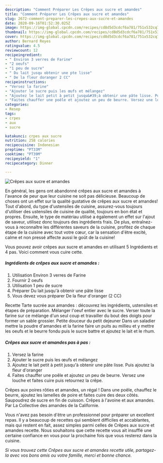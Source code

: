```yaml
---
description: "Comment Préparer Les Crêpes aux sucre et amandes"
title: "Comment Préparer Les Crêpes aux sucre et amandes"
slug: 2672-comment-preparer-les-crepes-aux-sucre-et-amandes
date: 2020-09-16T01:52:30.025Z
image: https://img-global.cpcdn.com/recipes/cd8d5d3cdcf6a781/751x532cq70/crepes-aux-sucre-et-amandes-photo-principale-de-la-recette.jpg
thumbnail: https://img-global.cpcdn.com/recipes/cd8d5d3cdcf6a781/751x532cq70/crepes-aux-sucre-et-amandes-photo-principale-de-la-recette.jpg
cover: https://img-global.cpcdn.com/recipes/cd8d5d3cdcf6a781/751x532cq70/crepes-aux-sucre-et-amandes-photo-principale-de-la-recette.jpg
author: Bernard Reyes
ratingvalue: 4.5
reviewcount: 12
recipeingredient:
- " Environ 3 verres de Farine"
- "2 oeufs"
- "1 peu de sucre"
- " Du lait jusqu obtenir une pte lisse"
- " De la fleur doranger 2 CC"
recipeinstructions:
- "Versez la farine"
- "Ajouter le sucre puis les œufs et mélangez"
- "Ajoutez le lait petit à petit jusqu&#39;à obtenir une pâte lisse. Puis ajoutez la fleur d&#39;oranger"
- "Faites chauffer une poêle et ajoutez un peu de beurre. Versez une louche et faites cuire puis retournez la crêpe."
categories:
- Resep
tags:
- crpes
- aux
- sucre

katakunci: crpes aux sucre 
nutrition: 258 calories
recipecuisine: Indonesian
preptime: "PT33M"
cooktime: "PT39M"
recipeyield: "1"
recipecategory: Dinner

---
```



![Crêpes aux sucre et amandes](https://img-global.cpcdn.com/recipes/cd8d5d3cdcf6a781/751x532cq70/crepes-aux-sucre-et-amandes-photo-principale-de-la-recette.jpg)

En général, les gens ont abandonné crêpes aux sucre et amandes à l'avance de peur que leur cuisine ne soit pas délicieuse. Beaucoup de choses ont un effet sur la qualité gustative de crêpes aux sucre et amandes! Tout d'abord, du type d'ustensiles de cuisine, assurez-vous toujours d'utiliser des ustensiles de cuisine de qualité, toujours en bon état et propres. Ensuite, le type de matériau utilisé a également un effet sur l'ajout de saveur, utilisez donc toujours des ingrédients frais. De plus, entraînez-vous à reconnaître les différentes saveurs de la cuisine, profitez de chaque étape de la cuisine avec tout votre cœur, car la sensation d'être excité, calme et non pressé affecte aussi le goût de la cuisine!

<!--inarticleads1-->

Vous pouvez avoir crêpes aux sucre et amandes en utilisant 5 Ingrédients et 4 pas. Voici comment vous cuire cette.

##### Ingrédients de crêpes aux sucre et amandes :

1. Utilisation  Environ 3 verres de Farine
1. Fournir 2 oeufs
1. Utilisation 1 peu de sucre
1. Préparer  Du lait jusqu&#39;à obtenir une pâte lisse
1. Vous devez vous préparer  De la fleur d&#39;oranger (2 CC)


Recette Tarte sucrée aux amandes : découvrez les ingrédients, ustensiles et étapes de préparation. Mélanger l&#39;oeuf entier avec le sucre. Verser toute la farine sur ce mélange d&#39;un seul coup et travailler du bout des doigts pour former un sable grossier. Petite douceur du petit dejeuner Dans un saladier mettre la poudre d&#39;amandes et la farine faire un puits au millieu et y mettre les oeufs et le beurre fondu puis le sucre battre et ajoutez le lait et le rhum. 

<!--inarticleads2-->

##### Crêpes aux sucre et amandes pas à pas :

1. Versez la farine
1. Ajouter le sucre puis les œufs et mélangez
1. Ajoutez le lait petit à petit jusqu&#39;à obtenir une pâte lisse. Puis ajoutez la fleur d&#39;oranger
1. Faites chauffer une poêle et ajoutez un peu de beurre. Versez une louche et faites cuire puis retournez la crêpe.


Crêpes aux poires rôties et amandes, un régal ! Dans une poêle, chauffez le beurre, ajoutez les lamelles de poire et faites cuire des deux côtés. Saupoudrez de sucre en fin de cuisson. Crêpes à l&#39;avoine et aux amandes. Par La Collective des amandes de la Californie. 

<!--inarticleads1-->

<p>
Vous n'avez pas besoin d'être un professionnel pour préparer un excellent repas. Il y a beaucoup de recettes qui semblent difficiles et accablantes, mais qui restent en fait, assez simples parmi celles de Crêpes aux sucre et amandes recette. Nous souhaitons que cette recette vous ait insufflé une certaine confiance en vous pour la prochaine fois que vous resterez dans la cuisine.
</p>

<p>
<i>Si vous trouvez cette Crêpes aux sucre et amandes recette utile, partagez-la avec vos bons amis ou votre famille, merci et bonne chance.</i>
</p>
